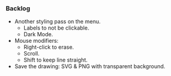 ### Backlog

- Another styling pass on the menu.
  - Labels to not be clickable.
  - Dark Mode.
- Mouse modifiers:
  - Right-click to erase.
  - Scroll.
  - Shift to keep line straight.
- Save the drawing: SVG & PNG with transparent background.
